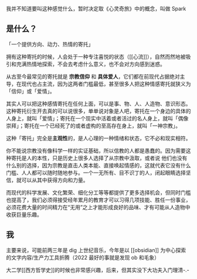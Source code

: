 ---
---

我并不知道要叫这种感觉什么，暂时决定取《心灵奇旅》中的概念，叫做 Spark

## 是什么？
「一个提供方向、动力、热情的寄托」

拥有这种寄托的时候，人会处于一种专注喜悦的状态（[[心流]]），自然而然地被吸引和充满热情地探索，不会去考虑什么意义，也不会对方向感到迷惑。

从古至今最常见的寄托就是 **宗教信仰** 和 **具体爱人**，它们都在前现代占据绝对主导，在现代也占主流，因为这两者门槛最低，甚至很多人把这种情感寄托就狭义为「信仰」或「爱情」。

其实人可以把这种感情寄托在任何上面，可以是事、物、人、人造物、意识形态。这种寄托衍生开去真的可以说很多，单单说对象是人吧，寄托在一个身边的具体的人身上，就叫「爱情」；寄托在一个现实中活着或者活过的名人身上，就叫「偶像崇拜」；寄托在一个已经死了的或者虚构的至高存在身上，就叫「一神宗教」。


这种「寄托」完全是**主观性**的，是人心理的一种情绪和状态，它不必和现实相符。

你不能说宗教没有像科学一样的实证基础，所以信教的人都是愚蠢的。因为需要这种寄托是人的本性，只是历史上很多人选择了从宗教中汲取，或者说 他们也没有什么别的选择，因为宗教是直击人类本能、直接唤起情感的，这就代表它没有什么门槛、人人都可以随时随地参与。一个一无所有、目不识丁的人，闭起眼睛选择坚信，就可以从其中获得方向和力量。 

而现代的科学发展、文化繁荣、细化分工等等都提供了更多选择机会，但同时门槛也提高了，我们必须得接受经年累月的教育才可以习得几项技能、胜任一份事业，必须花费大量的时间精力在“无用”之上才能形成良好的品味、才有可能从人造物中收获巨量乐趣。

## 我

主要来说，可能前两三年是 dig 上世纪音乐，今年是以 [[obsidian]] 为中心探索的文字内容/生产力工具折腾（2022 最好的事就是发现 ob 和毛象）

大二学[[西方哲学史]]的时候也非常感兴趣，后来，但其实没下大功夫入门理清-.-